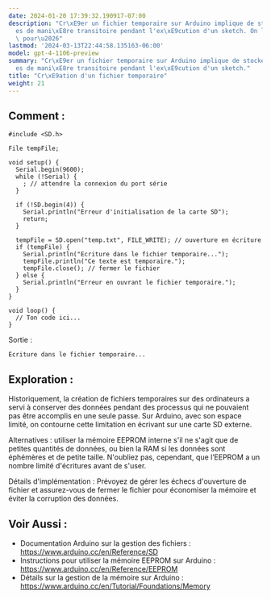 ```yaml
---
date: 2024-01-20 17:39:32.190917-07:00
description: "Cr\xE9er un fichier temporaire sur Arduino implique de stocker des donn\xE9\
  es de mani\xE8re transitoire pendant l'ex\xE9cution d'un sketch. On le fait souvent\
  \ pour\u2026"
lastmod: '2024-03-13T22:44:58.135163-06:00'
model: gpt-4-1106-preview
summary: "Cr\xE9er un fichier temporaire sur Arduino implique de stocker des donn\xE9\
  es de mani\xE8re transitoire pendant l'ex\xE9cution d'un sketch."
title: "Cr\xE9ation d'un fichier temporaire"
weight: 21
---
```


## Comment :
```arduino
#include <SD.h>

File tempFile;

void setup() {
  Serial.begin(9600);
  while (!Serial) {
    ; // attendre la connexion du port série
  }

  if (!SD.begin(4)) {
    Serial.println("Erreur d'initialisation de la carte SD");
    return;
  }
  
  tempFile = SD.open("temp.txt", FILE_WRITE); // ouverture en écriture
  if (tempFile) {
    Serial.println("Ecriture dans le fichier temporaire...");
    tempFile.println("Ce texte est temporaire.");
    tempFile.close(); // fermer le fichier
  } else {
    Serial.println("Erreur en ouvrant le fichier temporaire.");
  }
}

void loop() {
  // Ton code ici...
}
```
Sortie :
```
Ecriture dans le fichier temporaire...
```

## Exploration :
Historiquement, la création de fichiers temporaires sur des ordinateurs a servi à conserver des données pendant des processus qui ne pouvaient pas être accomplis en une seule passe. Sur Arduino, avec son espace limité, on contourne cette limitation en écrivant sur une carte SD externe.

Alternatives : utiliser la mémoire EEPROM interne s'il ne s'agit que de petites quantités de données, ou bien la RAM si les données sont éphémères et de petite taille. N'oubliez pas, cependant, que l’EEPROM a un nombre limité d'écritures avant de s'user.

Détails d'implémentation : Prévoyez de gérer les échecs d'ouverture de fichier et assurez-vous de fermer le fichier pour économiser la mémoire et éviter la corruption des données.

## Voir Aussi :
- Documentation Arduino sur la gestion des fichiers : https://www.arduino.cc/en/Reference/SD
- Instructions pour utiliser la mémoire EEPROM sur Arduino : https://www.arduino.cc/en/Reference/EEPROM
- Détails sur la gestion de la mémoire sur Arduino : https://www.arduino.cc/en/Tutorial/Foundations/Memory
